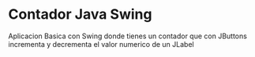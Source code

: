 # Contador Java Swing

Aplicacion Basica con Swing donde tienes un contador que con JButtons incrementa y decrementa el valor numerico de un JLabel
